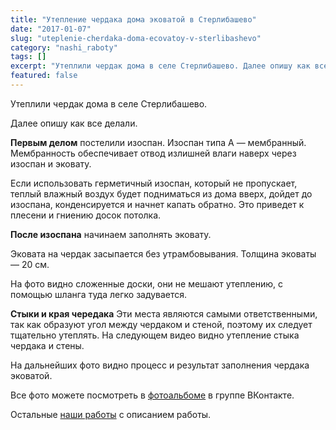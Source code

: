 ```yaml
---
title: "Утепление чердака дома эковатой в Стерлибашево"
date: "2017-01-07"
slug: "uteplenie-cherdaka-doma-ecovatoy-v-sterlibashevo"
category: "nashi_raboty"
tags: []
excerpt: "Утеплили чердак дома в селе Стерлибашево. Далее опишу как все делали. Первым делом постелили изоспан. Изоспан типа А — мембранный. Мембранность обеспечивает отвод излишней влаги наверх через изоспан и..."
featured: false
---
```


Утеплили чердак дома в селе Стерлибашево.

Далее опишу как все делали.

**Первым делом** постелили изоспан. Изоспан типа А — мембранный. Мембранность обеспечивает отвод излишней влаги наверх через изоспан и эковату.

Если использовать герметичный изоспан, который не пропускает, теплый влажный воздух будет подниматься из дома вверх, дойдет до изоспана, конденсируется и начнет капать обратно. Это приведет к плесени и гниению досок потолка.

**После изоспана** начинаем заполнять эковату.

Эковата на чердак засыпается без утрамбовывания. Толщина эковаты — 20 см.

На фото видно сложенные доски, они не мешают утеплению, с помощью шланга туда легко задувается.

**Стыки и края чередака**
Эти места являются самыми ответственными, так как образуют угол между чердаком и стеной, поэтому их следует тщательно утеплять. На следующем видео видно утепление стыка чердака и стены.

На дальнейших фото видно процесс и результат заполнения чердака эковатой.

Все фото можете посмотреть в [фотоальбоме](https://vk.com/album-74267890_240050746) в группе ВКонтакте.

Остальные [наши работы](http://ecovata-str.ru/cat/nashi_raboty/) с описанием работы.

